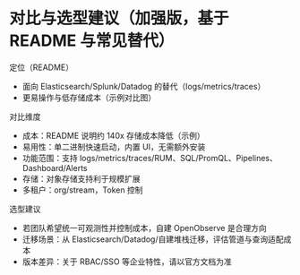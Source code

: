 # 对比与选型建议（加强版，基于 README 与常见替代）

定位（README）
- 面向 Elasticsearch/Splunk/Datadog 的替代（logs/metrics/traces）
- 更易操作与低存储成本（示例对比图）

对比维度
- 成本：README 说明约 140x 存储成本降低（示例）
- 易用性：单二进制快速启动，内置 UI，无需额外安装
- 功能范围：支持 logs/metrics/traces/RUM、SQL/PromQL、Pipelines、Dashboard/Alerts
- 存储：对象存储支持利于规模扩展
- 多租户：org/stream，Token 控制

选型建议
- 若团队希望统一可观测性并控制成本，自建 OpenObserve 是合理方向
- 迁移场景：从 Elasticsearch/Datadog/自建堆栈迁移，评估管道与查询适配成本
- 版本差异：关于 RBAC/SSO 等企业特性，请以官方文档为准